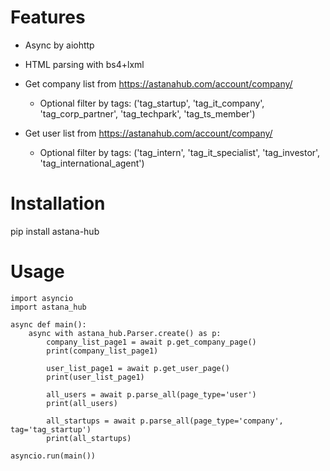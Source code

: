 # Features

- Async by aiohttp
- HTML parsing with bs4+lxml
- Get company list from https://astanahub.com/account/company/
    - Optional filter by tags: ('tag_startup', 'tag_it_company', 'tag_corp_partner', 'tag_techpark', 'tag_ts_member')

- Get user list from https://astanahub.com/account/company/
    - Optional filter by tags: ('tag_intern', 'tag_it_specialist', 'tag_investor', 'tag_international_agent')

# Installation

pip install astana-hub

# Usage

```
import asyncio
import astana_hub

async def main():
    async with astana_hub.Parser.create() as p:
        company_list_page1 = await p.get_company_page()
        print(company_list_page1)
        
        user_list_page1 = await p.get_user_page()
        print(user_list_page1)

        all_users = await p.parse_all(page_type='user')
        print(all_users)

        all_startups = await p.parse_all(page_type='company', tag='tag_startup')
        print(all_startups)

asyncio.run(main())
```
